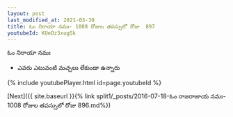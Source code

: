 ```yaml
---
layout: post
last_modified_at: 2021-03-30
title: ఓం నిరాయా నమః- 1008 రోజుల తపస్సులో రోజు  897
youtubeId: KUeOz3xugSk
---
```

 
 
 ఓం నిరాయా నమః  
 
 -  ఎవరు ఎటువంటి మచ్చలు లేకుండా ఉన్నారు 
 
  
 
  
 
 
 
 
 
 


{% include youtubePlayer.html id=page.youtubeId %}
 
[Next]({{ site.baseurl }}{% link  split1/_posts/2016-07-18-ఓం రాజరాజాయ నమః- 1008 రోజుల తపస్సులో రోజు  896.md%})
 

